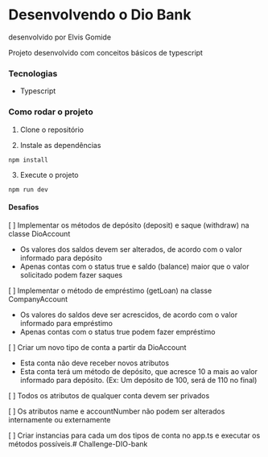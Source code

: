 # Desenvolvendo o Dio Bank #
desenvolvido por Elvis Gomide

Projeto desenvolvido com conceitos básicos de typescript
### Tecnologias ###
* Typescript
### Como rodar o projeto ###
1. Clone o repositório

2. Instale as dependências

`npm install`

3. Execute o projeto

`npm run dev`

#### Desafios ####
[ ] Implementar os métodos de depósito (deposit) e saque (withdraw) na classe DioAccount

* Os valores dos saldos devem ser alterados, de acordo com o valor informado para depósito
* Apenas contas com o status true e saldo (balance) maior que o valor solicitado podem fazer saques

[ ] Implementar o método de empréstimo (getLoan) na classe CompanyAccount

* Os valores do saldos deve ser acrescidos, de acordo com o valor informado para empréstimo
* Apenas contas com o status true podem fazer empréstimo

[ ] Criar um novo tipo de conta a partir da DioAccount

* Esta conta não deve receber novos atributos
* Esta conta terá um método de depósito, que acresce 10 a mais ao valor informado para depósito. (Ex: Um depósito de 100, será de 110 no final)

[ ] Todos os atributos de qualquer conta devem ser privados

[ ] Os atributos name e accountNumber não podem ser alterados internamente ou externamente

[ ] Criar instancias para cada um dos tipos de conta no app.ts e executar os métodos possíveis.# Challenge-DIO-bank
